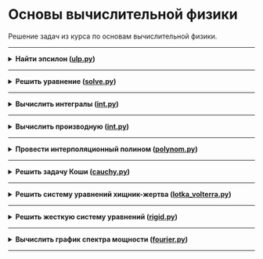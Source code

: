 # Основы вычислительной физики

Решение задач из курса по основам вычислительной физики.

---

<details>
<summary>
<b>Найти эпсилон (<a href="lesson_1/ulp.py">ulp.py</a>)</b>
</summary>

#### Условие

*Машинным* $\epsilon$ называется такое число, что 1 + $\epsilon/2 = 1$, но $1 + \epsilon \not ={1}$. (Также часто используется обозначение ULP - *unit in the last place*, или *unit of least precision*, единица в младшем разряде.) Найти машинное $\epsilon$, число разрядов в мантиссе, максимальную и минимальную степени, при вычислениях с обычной и двойной точностью. Сравнить друг с другом четыре числа: $1, 1 + \frac{\epsilon}{2},1+\epsilon,1+\epsilon+\frac{\epsilon}{2}$, объяснить результат. 

#### Указания

При использовании Python воспользуйтесь типами np.float32 и np.float64.

</details>

---

<details>
<summary>
<b>Решить уравнение (<a href="lesson_2/solve.py">solve.py</a>)</b>
</summary>

#### Условие

Используя методы дихотомии, простых итераций и Ньютона, найти уровень энергии $E$ основного состояния квантовой частицы в прямоугольной потенциальной яме.


</details>

---

<details>
<summary>
<b>Вычислить интегралы (<a href="lesson_3/int.py">int.py</a>)</b>
</summary>

#### Условие

...

</details>

---

<details>
<summary>
<b>Вычислить производную (<a href="lesson_4/diff.py">int.py</a>)</b>
</summary>

#### Условие

...

</details>

---

<details>
<summary>
<b>Провести интерполяционный полином (<a href="lesson_5/polynom.py">polynom.py</a>)</b>
</summary>

#### Условие

...

</details>

---

<details>
<summary>
<b>Решить задачу Коши (<a href="lesson_6/cauchy.py">cauchy.py</a>)</b>
</summary>

#### Условие

...

</details>

---

<details>
<summary>
<b>Решить систему уравнений хищник-жертва (<a href="lesson_7/lotka_volterra.py">lotka_volterra.py</a>)</b>
</summary>

#### Условие

...

</details>

---

<details>
<summary>
<b>Решить жесткую систему уравнений (<a href="lesson_8/rigid.py">rigid.py</a>)</b>
</summary>

#### Условие

...

</details>

---

<details>
<summary>
<b>Вычислить график спектра мощности (<a href="lesson_12/fourier.py">fourier.py</a>)</b>
</summary>

#### Условие

...

</details>

---



